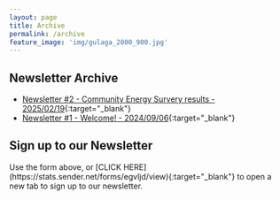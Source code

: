 ```yaml
---
layout: page
title: Archive
permalink: /archive
feature_image: 'img/gulaga_2000_900.jpg'
---
```

## Newsletter Archive

* [Newsletter #2 - Community Energy Survery results - 2025/02/19](https://share.sender.net/campaigns/ab1I/community-energy-survey-results-and-plans-for-2025){:target="_blank"}
* [Newsletter #1 - Welcome! - 2024/09/06](https://share.sender.net/campaigns/8E5t/welcome-to-the-renewable-bermagui-email-list){:target="_blank"}


## Sign up to our Newsletter
<div style="text-align: left" class="sender-form-field" data-sender-form-id="egvljd"></div>
Use the form above, or [CLICK HERE](https://stats.sender.net/forms/egvljd/view){:target="_blank"} to open a new tab to sign up to our newsletter.
